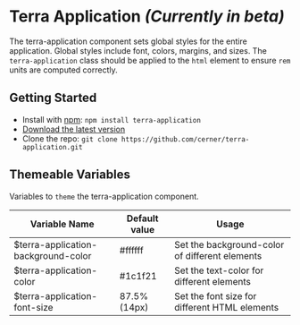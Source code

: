 # Terra Application _(Currently in beta)_

The terra-application component sets global styles for the entire application. Global styles include font, colors, margins, and sizes.
The `terra-application` class should be applied to the `html` element to ensure `rem` units are computed correctly.

## Getting Started
- Install with [npm](https://www.npmjs.com): `npm install terra-application`
- [Download the latest version](https://github.com/cerner/terra-application/archive/master.zip)
- Clone the repo: `git clone https://github.com/cerner/terra-application.git`

## Themeable Variables

Variables to `theme` the terra-application component.

| Variable Name                       | Default value | Usage                                          |
|-------------------------------------|---------------|------------------------------------------------|
| $terra-application-background-color | #ffffff       | Set the background-color of different elements |
| $terra-application-color            | #1c1f21       | Set the text-color for different elements      |
| $terra-application-font-size        | 87.5% (14px)  | Set the font size for different HTML elements  |
